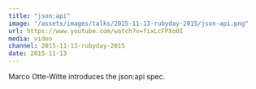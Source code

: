 ```yaml
---
title: "json:api"
image: "/assets/images/talks/2015-11-13-rubyday-2015/json-api.png"
url: https://www.youtube.com/watch?v=fixLcFPXo0I
media: video
channel: 2015-11-13-rubyday-2015
date: 2015-11-13
---
```


Marco Otte-Witte introduces the json:api spec.
